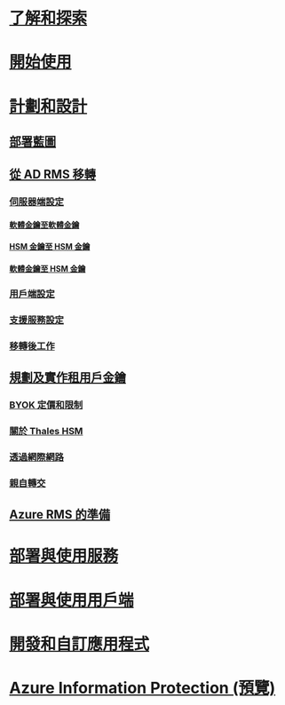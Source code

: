 # [了解和探索](/rights-management/understand-explore/azure-rights-management)
# [開始使用](/rights-management/get-started/requirements-azure-rms)
# [計劃和設計](deployment-roadmap.md)
## [部署藍圖](deployment-roadmap.md)
## [從 AD RMS 移轉](migrate-from-ad-rms-to-azure-rms.md)
### [伺服器端設定](migrate-from-ad-rms-phase1.md)
#### [軟體金鑰至軟體金鑰](migrate-softwarekey-to-softwarekey.md)
#### [HSM 金鑰至 HSM 金鑰](migrate-hsmkey-to-hsmkey.md)
#### [軟體金鑰至 HSM 金鑰](migrate-softwarekey-to-hsmkey.md)
### [用戶端設定](migrate-from-ad-rms-phase2.md)
### [支援服務設定](migrate-from-ad-rms-phase3.md)
### [移轉後工作](migrate-from-ad-rms-phase4.md)
## [規劃及實作租用戶金鑰](plan-implement-tenant-key.md)
### [BYOK 定價和限制](byok-price-restrictions.md)
### [關於 Thales HSM](thales-hsm.md)
### [透過網際網路](generate-tenant-key-internet.md)
### [親自轉交](generate-tenant-key-in-person.md)
## [Azure RMS 的準備](prepare.md)
# [部署與使用服務](/rights-management/deploy-use/activate-service)
# [部署與使用用戶端](/rights-management/rms-client/use-client)
# [開發和自訂應用程式](/rights-management/develop/developers-guide)
# [Azure Information Protection (預覽)](/rights-management/information-protection/what-is-information-protection)


<!--HONumber=Jul16_HO3-->


